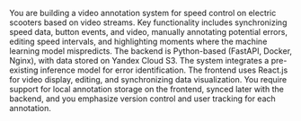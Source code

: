 You are building a video annotation system for speed control on electric scooters based on video streams. Key functionality includes synchronizing speed data, button events, and video, manually annotating potential errors, editing speed intervals, and highlighting moments where the machine learning model mispredicts. The backend is Python-based (FastAPI, Docker, Nginx), with data stored on Yandex Cloud S3. The system integrates a pre-existing inference model for error identification. The frontend uses React.js for video display, editing, and synchronizing data visualization. You require support for local annotation storage on the frontend, synced later with the backend, and you emphasize version control and user tracking for each annotation.